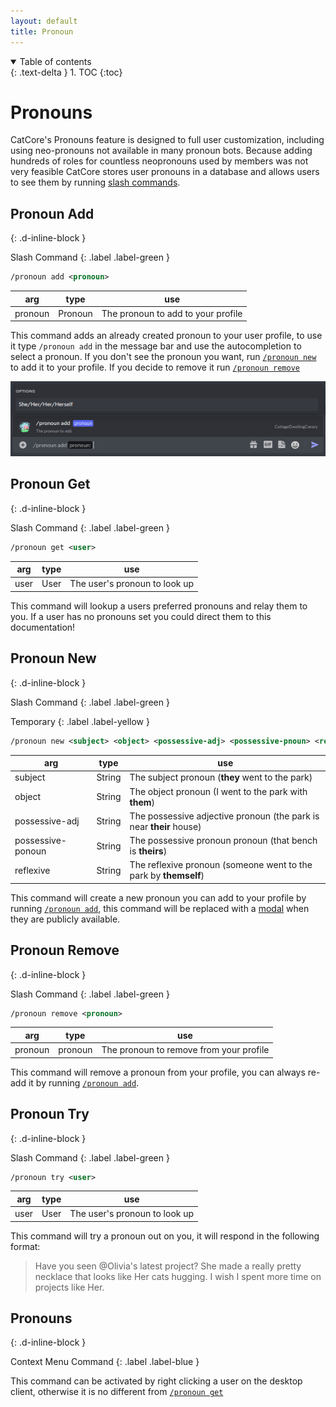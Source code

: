 ```yaml
---
layout: default
title: Pronoun
---
```


<details open markdown="block">
  <summary>
    Table of contents
  </summary>
  {: .text-delta }
1. TOC
{:toc}
</details>

# Pronouns

CatCore's Pronouns feature is designed to full user customization, including using neo-pronouns not available in many pronoun bots. Because adding hundreds of roles for countless neopronouns used by members was not very feasible CatCore stores user pronouns in a database and allows users to see them by running [slash commands](https://support.discord.com/hc/en-us/articles/1500000368501-Slash-Commands-FAQ).

## Pronoun Add 
{: .d-inline-block }

Slash Command
{: .label .label-green }

```xml
/pronoun add <pronoun> 
```

| arg     | type    | use                                |
|---------|---------|------------------------------------|
| pronoun | Pronoun | The pronoun to add to your profile |

This command adds an already created pronoun to your user profile, to use it type ``/pronoun add`` in the message bar and use the autocompletion to select a pronoun. If you don't see the pronoun you want, run [``/pronoun new``](#pronoun-new) to add it to your profile. If you decide to remove it run [``/pronoun remove``](#pronoun-remove)

![Sample pronoun autocomplete](images/pronoun_add_select.png)

## Pronoun Get
{: .d-inline-block }

Slash Command
{: .label .label-green }

```xml
/pronoun get <user> 
```

| arg  | type | use                           |
|------|------|-------------------------------|
| user | User | The user's pronoun to look up |

This command will lookup a users preferred pronouns and relay them to you. If a user has no pronouns set you could direct them to this documentation!

## Pronoun New
{: .d-inline-block }

Slash Command
{: .label .label-green }

Temporary
{: .label .label-yellow }
```xml
/pronoun new <subject> <object> <possessive-adj> <possessive-pnoun> <reflexive>
```

| arg               | type   | use                                                                 |
|-------------------|--------|---------------------------------------------------------------------|
| subject           | String | The subject pronoun (**they** went to the park)                     |
| object            | String | The object pronoun (I went to the park with **them**)               |
| possessive-adj    | String | The possessive adjective pronoun (the park is near **their** house) |
| possessive-ponoun | String | The possessive pronoun pronoun (that bench is **theirs**)           |
| reflexive         | String | The reflexive pronoun (someone went to the park by **themself**)    |

This command will create a new pronoun you can add to your profile by running [``/pronoun add``](#pronoun-add), this command will be replaced with a [modal](https://github.com/Discord-Net-Labs/Discord.Net-Labs/pull/428) when they are publicly available.

## Pronoun Remove
{: .d-inline-block }

Slash Command
{: .label .label-green }

```xml
/pronoun remove <pronoun> 
```

| arg     | type    | use                                     |
|---------|---------|-----------------------------------------|
| pronoun | pronoun | The pronoun to remove from your profile |

This command will remove a pronoun from your profile, you can always re-add it by running [``/pronoun add``](#pronoun-add).

## Pronoun Try
{: .d-inline-block }

Slash Command
{: .label .label-green }

```xml
/pronoun try <user> 
```

| arg  | type | use                           |
|------|------|-------------------------------|
| user | User | The user's pronoun to look up |

This command will try a pronoun out on you, it will respond in the following format:
> Have you seen @Olivia's latest project? She made a really pretty necklace that looks like Her cats hugging. I wish I spent more time on projects like Her.

## Pronouns
{: .d-inline-block }

Context Menu Command
{: .label .label-blue }

This command can be activated by right clicking a user on the desktop client, otherwise it is no different from [``/pronoun get``](#pronoun-get)
